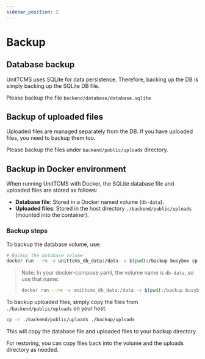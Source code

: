```yaml
---
sidebar_position: 2
---
```


# Backup

## Database backup

UnitTCMS uses SQLite for data persistence. Therefore, backing up the DB is simply backing up the SQLite DB file.

Please backup the file `backend/database/database.sqlite`

## Backup of uploaded files

Uploaded files are managed separately from the DB. If you have uploaded files, you need to backup them too.

Please backup the files under `backend/public/uploads` directory.

## Backup in Docker environment

When running UnitTCMS with Docker, the SQLite database file and uploaded files are stored as follows:

- **Database file**: Stored in a Docker named volume (`db-data`).
- **Uploaded files**: Stored in the host directory `./backend/public/uploads` (mounted into the container).

### Backup steps

To backup the database volume, use:

```sh
# Backup the database volume
docker run --rm -v unittcms_db_data:/data -v $(pwd):/backup busybox cp /data/database.sqlite /backup/database.sqlite
```

> Note: In your docker-compose.yaml, the volume name is `db-data`, so use that name:
>
> ```sh
> docker run --rm -v unittcms_db_data:/data -v $(pwd):/backup busybox cp /data/database.sqlite /backup/database.sqlite
> ```

To backup uploaded files, simply copy the files from `./backend/public/uploads` on your host:

```sh
cp -r ./backend/public/uploads ./backup/uploads
```

This will copy the database file and uploaded files to your backup directory.

For restoring, you can copy files back into the volume and the uploads directory as needed.
